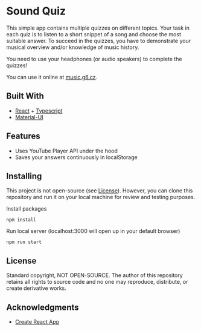 # Sound Quiz

This simple app contains multiple quizzes on different topics. Your task in each quiz is to listen to a short snippet of a song and choose the most suitable answer. To succeed in the quizzes, you have to demonstrate your musical overview and/or knowledge of music history. 

You need to use your headphones (or audio speakers) to complete the quizzes!

You can use it online at [music.g6.cz](http://music.g6.cz/).

## Built With

* [React](https://reactjs.org/) + [Typescript](https://www.typescriptlang.org/)
* [Material-UI](https://material-ui.com/)

## Features

* Uses YouTube Player API under the hood
* Saves your answers continuously in localStorage

## Installing

This project is not open-source (see [License](#License)). However, you can clone this repository and run it on your local machine for review and testing purposes.

Install packages

```
npm install
```

Run local server (localhost:3000 will open up in your default browser)

```
npm run start
```

## License

Standard copyright, NOT OPEN-SOURCE. The author of this repository retains all rights to source code and no one may reproduce, distribute, or create derivative works.

## Acknowledgments

* [Create React App](https://create-react-app.dev/)
